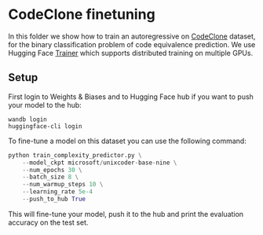 # CodeClone finetuning
In this folder we show how to train an autoregressive on [CodeClone](https://huggingface.co/datasets/code_x_glue_cc_clone_detection_big_clone_bench) dataset, for the binary classification problem of code equivalence prediction. We use Hugging Face [Trainer](https://huggingface.co/docs/transformers/main_classes/trainer) which supports distributed training on multiple GPUs.

## Setup

First login to Weights & Biases and to Hugging Face hub if you want to push your model to the hub:
```
wandb login
huggingface-cli login
```

To fine-tune a model on this dataset you can use the following command:
```python
python train_complexity_predictor.py \
    --model_ckpt microsoft/unixcoder-base-nine \
    --num_epochs 30 \
    --batch_size 8 \
    --num_warmup_steps 10 \
    --learning_rate 5e-4 
    --push_to_hub True
```
This will fine-tune your model, push it to the hub and print the evaluation accuracy on the test set.

